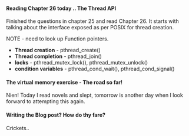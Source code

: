 #### Reading Chapter 26 today .. The Thread API
Finished the questions in chapter 25 and read Chapter 26. It starts with talking about the interface exposed as per POSIX for thread creation. 

NOTE - need to look up Function pointers.

- **Thread creation** - pthread_create()
- **Thread completion** - pthread_join()
- **locks** - pthread_mutex_lock(), pthread_mutex_unlock()
- **condition variables** - pthread_cond_wait(), pthread_cond_signal()



#### The virtual memory exercise - The road so far!
Nien! Today I read novels and slept, tomorrow is another day when I look forward to attempting this again.


#### Writing the Blog post? How do thy fare?
Crickets..



